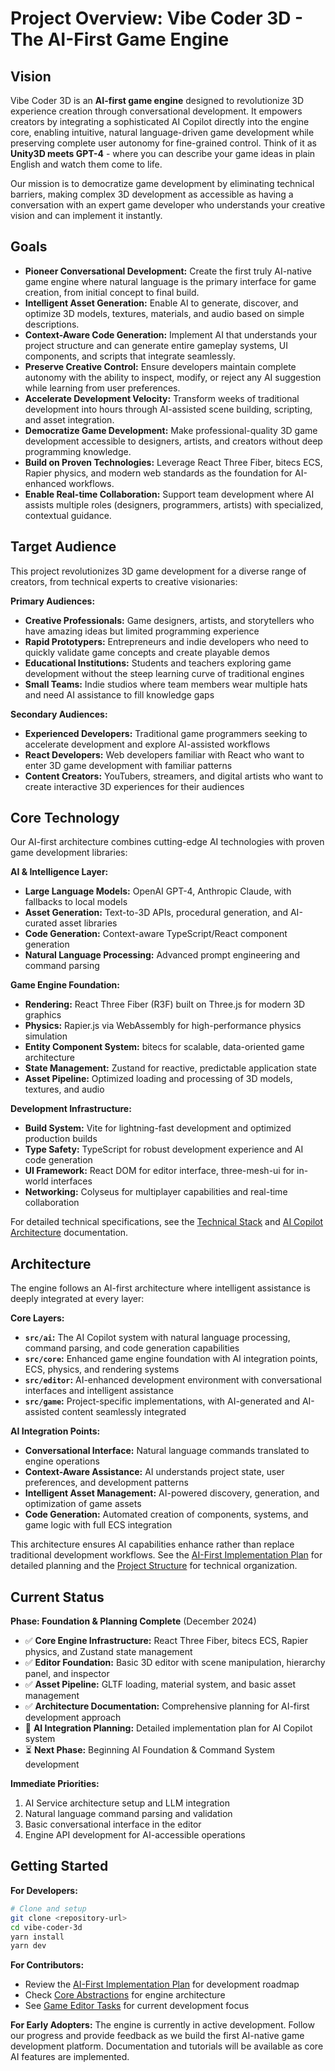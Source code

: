 # Project Overview: Vibe Coder 3D - The AI-First Game Engine

## Vision

Vibe Coder 3D is an **AI-first game engine** designed to revolutionize 3D experience creation through conversational development. It empowers creators by integrating a sophisticated AI Copilot directly into the engine core, enabling intuitive, natural language-driven game development while preserving complete user autonomy for fine-grained control. Think of it as **Unity3D meets GPT-4** - where you can describe your game ideas in plain English and watch them come to life.

Our mission is to democratize game development by eliminating technical barriers, making complex 3D development as accessible as having a conversation with an expert game developer who understands your creative vision and can implement it instantly.

## Goals

- **Pioneer Conversational Development:** Create the first truly AI-native game engine where natural language is the primary interface for game creation, from initial concept to final build.
- **Intelligent Asset Generation:** Enable AI to generate, discover, and optimize 3D models, textures, materials, and audio based on simple descriptions.
- **Context-Aware Code Generation:** Implement AI that understands your project structure and can generate entire gameplay systems, UI components, and scripts that integrate seamlessly.
- **Preserve Creative Control:** Ensure developers maintain complete autonomy with the ability to inspect, modify, or reject any AI suggestion while learning from user preferences.
- **Accelerate Development Velocity:** Transform weeks of traditional development into hours through AI-assisted scene building, scripting, and asset integration.
- **Democratize Game Development:** Make professional-quality 3D game development accessible to designers, artists, and creators without deep programming knowledge.
- **Build on Proven Technologies:** Leverage React Three Fiber, bitecs ECS, Rapier physics, and modern web standards as the foundation for AI-enhanced workflows.
- **Enable Real-time Collaboration:** Support team development where AI assists multiple roles (designers, programmers, artists) with specialized, contextual guidance.

## Target Audience

This project revolutionizes 3D game development for a diverse range of creators, from technical experts to creative visionaries:

**Primary Audiences:**

- **Creative Professionals:** Game designers, artists, and storytellers who have amazing ideas but limited programming experience
- **Rapid Prototypers:** Entrepreneurs and indie developers who need to quickly validate game concepts and create playable demos
- **Educational Institutions:** Students and teachers exploring game development without the steep learning curve of traditional engines
- **Small Teams:** Indie studios where team members wear multiple hats and need AI assistance to fill knowledge gaps

**Secondary Audiences:**

- **Experienced Developers:** Traditional game programmers seeking to accelerate development and explore AI-assisted workflows
- **React Developers:** Web developers familiar with React who want to enter 3D game development with familiar patterns
- **Content Creators:** YouTubers, streamers, and digital artists who want to create interactive 3D experiences for their audiences

## Core Technology

Our AI-first architecture combines cutting-edge AI technologies with proven game development libraries:

**AI & Intelligence Layer:**

- **Large Language Models:** OpenAI GPT-4, Anthropic Claude, with fallbacks to local models
- **Asset Generation:** Text-to-3D APIs, procedural generation, and AI-curated asset libraries
- **Code Generation:** Context-aware TypeScript/React component generation
- **Natural Language Processing:** Advanced prompt engineering and command parsing

**Game Engine Foundation:**

- **Rendering:** React Three Fiber (R3F) built on Three.js for modern 3D graphics
- **Physics:** Rapier.js via WebAssembly for high-performance physics simulation
- **Entity Component System:** bitecs for scalable, data-oriented game architecture
- **State Management:** Zustand for reactive, predictable application state
- **Asset Pipeline:** Optimized loading and processing of 3D models, textures, and audio

**Development Infrastructure:**

- **Build System:** Vite for lightning-fast development and optimized production builds
- **Type Safety:** TypeScript for robust development experience and AI code generation
- **UI Framework:** React DOM for editor interface, three-mesh-ui for in-world interfaces
- **Networking:** Colyseus for multiplayer capabilities and real-time collaboration

For detailed technical specifications, see the [Technical Stack](./architecture/technical-stack.md) and [AI Copilot Architecture](./architecture/ai-copilot-architecture.md) documentation.

## Architecture

The engine follows an AI-first architecture where intelligent assistance is deeply integrated at every layer:

**Core Layers:**

- **`src/ai`:** The AI Copilot system with natural language processing, command parsing, and code generation capabilities
- **`src/core`:** Enhanced game engine foundation with AI integration points, ECS, physics, and rendering systems
- **`src/editor`:** AI-enhanced development environment with conversational interfaces and intelligent assistance
- **`src/game`:** Project-specific implementations, with AI-generated and AI-assisted content seamlessly integrated

**AI Integration Points:**

- **Conversational Interface:** Natural language commands translated to engine operations
- **Context-Aware Assistance:** AI understands project state, user preferences, and development patterns
- **Intelligent Asset Management:** AI-powered discovery, generation, and optimization of game assets
- **Code Generation:** Automated creation of components, systems, and game logic with full ECS integration

This architecture ensures AI capabilities enhance rather than replace traditional development workflows. See the [AI-First Implementation Plan](./ai-first-engine-implementation-plan.md) for detailed planning and the [Project Structure](./architecture/project-structure.md) for technical organization.

## Current Status

**Phase: Foundation & Planning Complete** (December 2024)

- ✅ **Core Engine Infrastructure:** React Three Fiber, bitecs ECS, Rapier physics, and Zustand state management
- ✅ **Editor Foundation:** Basic 3D editor with scene manipulation, hierarchy panel, and inspector
- ✅ **Asset Pipeline:** GLTF loading, material system, and basic asset management
- ✅ **Architecture Documentation:** Comprehensive planning for AI-first development approach
- 🚧 **AI Integration Planning:** Detailed implementation plan for AI Copilot system
- ⏳ **Next Phase:** Beginning AI Foundation & Command System development

**Immediate Priorities:**

1. AI Service architecture setup and LLM integration
2. Natural language command parsing and validation
3. Basic conversational interface in the editor
4. Engine API development for AI-accessible operations

## Getting Started

**For Developers:**

```bash
# Clone and setup
git clone <repository-url>
cd vibe-coder-3d
yarn install
yarn dev
```

**For Contributors:**

- Review the [AI-First Implementation Plan](./ai-first-engine-implementation-plan.md) for development roadmap
- Check [Core Abstractions](./core-abstractions.md) for engine architecture
- See [Game Editor Tasks](../game-editor-tasks.md) for current development focus

**For Early Adopters:**
The engine is currently in active development. Follow our progress and provide feedback as we build the first AI-native game development platform. Documentation and tutorials will be available as core AI features are implemented.
